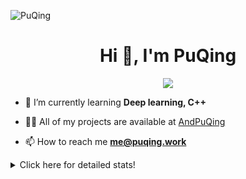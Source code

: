 ![PuQing](https://user-images.githubusercontent.com/27223114/171565019-9a56fae6-b08b-421f-99db-7e830da42371.png)

<h1 align="center">Hi 👋, I'm PuQing</h1>

<p align="center">
  <img src="https://github-widgetbox.vercel.app/api/profile?username=AndPuQing&data=followers,repositories,stars,commits"/>
</p>

- 🌱 I’m currently learning **Deep learning, C++**

- 👨‍💻 All of my projects are available at [AndPuQing](https://github.com/AndPuQing)

- 📫 How to reach me **me@puqing.work**

<details>
<summary>Click here for detailed stats!</summary>

<!--START_SECTION:waka-->
**I'm a Night 🦉** 

```text
🌞 Morning    42 commits     ██░░░░░░░░░░░░░░░░░░░░░░░   11.17% 
🌆 Daytime    126 commits    ████████░░░░░░░░░░░░░░░░░   33.51% 
🌃 Evening    111 commits    ███████░░░░░░░░░░░░░░░░░░   29.52% 
🌙 Night      97 commits     ██████░░░░░░░░░░░░░░░░░░░   25.8%

```


📊 **This Week I Spent My Time On** 

```text
💬 Programming Languages: 
Python                   5 hrs 56 mins       ██████████████████░░░░░░░   72.11% 
C++                      1 hr 39 mins        █████░░░░░░░░░░░░░░░░░░░░   20.24% 
CSV                      24 mins             █░░░░░░░░░░░░░░░░░░░░░░░░   4.87% 
Jupyter Notebook         11 mins             ░░░░░░░░░░░░░░░░░░░░░░░░░   2.37% 
C                        0 secs              ░░░░░░░░░░░░░░░░░░░░░░░░░   0.15%

🔥 Editors: 
VS Code                  5 hrs 35 mins       █████████████████░░░░░░░░   67.87% 
PyCharm                  2 hrs 38 mins       ████████░░░░░░░░░░░░░░░░░   32.13%

💻 Operating System: 
Windows                  6 hrs 7 mins        ██████████████████░░░░░░░   74.44% 
Mac                      2 hrs 2 mins        ██████░░░░░░░░░░░░░░░░░░░   24.85% 
Linux                    3 mins              ░░░░░░░░░░░░░░░░░░░░░░░░░   0.71%

```


<!--END_SECTION:waka-->
</details>
